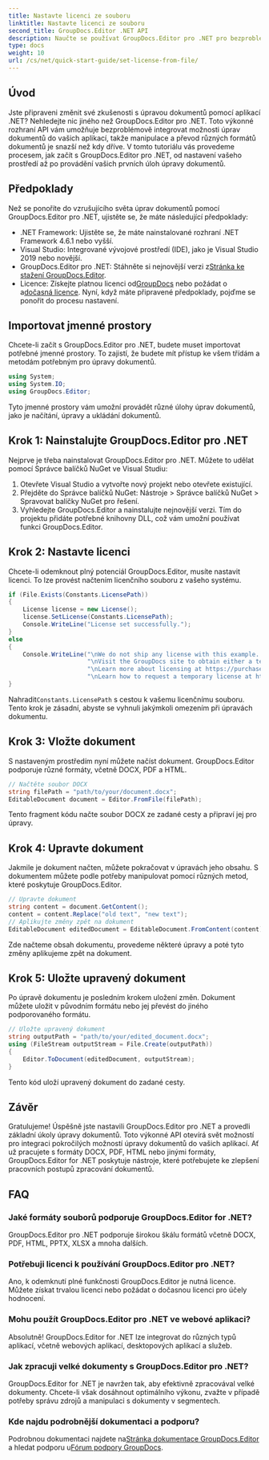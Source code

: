 ```yaml
---
title: Nastavte licenci ze souboru
linktitle: Nastavte licenci ze souboru
second_title: GroupDocs.Editor .NET API
description: Naučte se používat GroupDocs.Editor pro .NET pro bezproblémové úpravy dokumentů ve vašich aplikacích. Obsahuje podrobného průvodce, tipy a často kladené otázky.
type: docs
weight: 10
url: /cs/net/quick-start-guide/set-license-from-file/
---
```

## Úvod
Jste připraveni změnit své zkušenosti s úpravou dokumentů pomocí aplikací .NET? Nehledejte nic jiného než GroupDocs.Editor pro .NET. Toto výkonné rozhraní API vám umožňuje bezproblémově integrovat možnosti úprav dokumentů do vašich aplikací, takže manipulace a převod různých formátů dokumentů je snazší než kdy dříve. V tomto tutoriálu vás provedeme procesem, jak začít s GroupDocs.Editor pro .NET, od nastavení vašeho prostředí až po provádění vašich prvních úloh úpravy dokumentů.
## Předpoklady
Než se ponoříte do vzrušujícího světa úprav dokumentů pomocí GroupDocs.Editor pro .NET, ujistěte se, že máte následující předpoklady:
- .NET Framework: Ujistěte se, že máte nainstalované rozhraní .NET Framework 4.6.1 nebo vyšší.
- Visual Studio: Integrované vývojové prostředí (IDE), jako je Visual Studio 2019 nebo novější.
-  GroupDocs.Editor pro .NET: Stáhněte si nejnovější verzi z[Stránka ke stažení GroupDocs.Editor](https://releases.groupdocs.com/editor/net/).
-  Licence: Získejte platnou licenci od[GroupDocs](https://purchase.groupdocs.com/buy) nebo požádat o a[dočasná licence](https://purchase.groupdocs.com/temporary-license/).
Nyní, když máte připravené předpoklady, pojďme se ponořit do procesu nastavení.
## Importovat jmenné prostory
Chcete-li začít s GroupDocs.Editor pro .NET, budete muset importovat potřebné jmenné prostory. To zajistí, že budete mít přístup ke všem třídám a metodám potřebným pro úpravy dokumentů.
```csharp
using System;
using System.IO;
using GroupDocs.Editor;
```
Tyto jmenné prostory vám umožní provádět různé úlohy úprav dokumentů, jako je načítání, úpravy a ukládání dokumentů.
## Krok 1: Nainstalujte GroupDocs.Editor pro .NET
Nejprve je třeba nainstalovat GroupDocs.Editor pro .NET. Můžete to udělat pomocí Správce balíčků NuGet ve Visual Studiu:
1. Otevřete Visual Studio a vytvořte nový projekt nebo otevřete existující.
2. Přejděte do Správce balíčků NuGet: Nástroje > Správce balíčků NuGet > Spravovat balíčky NuGet pro řešení.
3. Vyhledejte GroupDocs.Editor a nainstalujte nejnovější verzi.
Tím do projektu přidáte potřebné knihovny DLL, což vám umožní používat funkci GroupDocs.Editor.
## Krok 2: Nastavte licenci
Chcete-li odemknout plný potenciál GroupDocs.Editor, musíte nastavit licenci. To lze provést načtením licenčního souboru z vašeho systému.
```csharp
if (File.Exists(Constants.LicensePath))
{
    License license = new License();
    license.SetLicense(Constants.LicensePath);
    Console.WriteLine("License set successfully.");
}
else
{
    Console.WriteLine("\nWe do not ship any license with this example. " +
                      "\nVisit the GroupDocs site to obtain either a temporary or permanent license. " +
                      "\nLearn more about licensing at https://purchase.groupdocs.com/faqs/licensing. "+
                      "\nLearn how to request a temporary license at https://purchase.groupdocs.com/temporary-license.");
}
```
 Nahradit`Constants.LicensePath` s cestou k vašemu licenčnímu souboru. Tento krok je zásadní, abyste se vyhnuli jakýmkoli omezením při úpravách dokumentu. 
## Krok 3: Vložte dokument
S nastaveným prostředím nyní můžete načíst dokument. GroupDocs.Editor podporuje různé formáty, včetně DOCX, PDF a HTML.
```csharp
// Načtěte soubor DOCX
string filePath = "path/to/your/document.docx";
EditableDocument document = Editor.FromFile(filePath);
```
Tento fragment kódu načte soubor DOCX ze zadané cesty a připraví jej pro úpravy.
## Krok 4: Upravte dokument
Jakmile je dokument načten, můžete pokračovat v úpravách jeho obsahu. S dokumentem můžete podle potřeby manipulovat pomocí různých metod, které poskytuje GroupDocs.Editor.
```csharp
// Upravte dokument
string content = document.GetContent();
content = content.Replace("old text", "new text");
// Aplikujte změny zpět na dokument
EditableDocument editedDocument = EditableDocument.FromContent(content);
```
Zde načteme obsah dokumentu, provedeme některé úpravy a poté tyto změny aplikujeme zpět na dokument.
## Krok 5: Uložte upravený dokument
Po úpravě dokumentu je posledním krokem uložení změn. Dokument můžete uložit v původním formátu nebo jej převést do jiného podporovaného formátu.
```csharp
// Uložte upravený dokument
string outputPath = "path/to/your/edited_document.docx";
using (FileStream outputStream = File.Create(outputPath))
{
    Editor.ToDocument(editedDocument, outputStream);
}
```
Tento kód uloží upravený dokument do zadané cesty.
## Závěr
Gratulujeme! Úspěšně jste nastavili GroupDocs.Editor pro .NET a provedli základní úkoly úpravy dokumentů. Toto výkonné API otevírá svět možností pro integraci pokročilých možností úpravy dokumentů do vašich aplikací. Ať už pracujete s formáty DOCX, PDF, HTML nebo jinými formáty, GroupDocs.Editor for .NET poskytuje nástroje, které potřebujete ke zlepšení pracovních postupů zpracování dokumentů.
## FAQ
### Jaké formáty souborů podporuje GroupDocs.Editor for .NET?
GroupDocs.Editor pro .NET podporuje širokou škálu formátů včetně DOCX, PDF, HTML, PPTX, XLSX a mnoha dalších.
### Potřebuji licenci k používání GroupDocs.Editor pro .NET?
Ano, k odemknutí plné funkčnosti GroupDocs.Editor je nutná licence. Můžete získat trvalou licenci nebo požádat o dočasnou licenci pro účely hodnocení.
### Mohu použít GroupDocs.Editor pro .NET ve webové aplikaci?
Absolutně! GroupDocs.Editor for .NET lze integrovat do různých typů aplikací, včetně webových aplikací, desktopových aplikací a služeb.
### Jak zpracuji velké dokumenty s GroupDocs.Editor pro .NET?
GroupDocs.Editor for .NET je navržen tak, aby efektivně zpracovával velké dokumenty. Chcete-li však dosáhnout optimálního výkonu, zvažte v případě potřeby správu zdrojů a manipulaci s dokumenty v segmentech.
### Kde najdu podrobnější dokumentaci a podporu?
 Podrobnou dokumentaci najdete na[Stránka dokumentace GroupDocs.Editor](https://reference.groupdocs.com/editor/net/) a hledat podporu u[Fórum podpory GroupDocs](https://forum.groupdocs.com/c/editor/20).